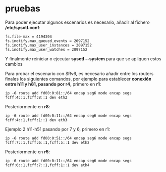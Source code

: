 # pruebas

Para poder ejecutar algunos escenarios es necesario, añadir al fichero **/etc/sysctl.conf**:

```
fs.file-max = 4194304
fs.inotify.max_queued_events = 2097152
fs.inotify.max_user_instances = 2097152
fs.inotify.max_user_watches = 2097152
```

Y finalmente reiniciar o ejecutar **sysctl --system** para que se apliquen estos cambios

Para probar el escenario con SRv6, es necesario añadir entre los routers finales los siguientes comandos, por ejemplo para establecer **conexión entre h11 y h81, pasando por r4**, primero en **r1**:
```
ip -6 route add fd00:0:81::/64 encap seg6 mode encap segs fcff:4::1,fcff:8::1 dev eth2
```
Posteriormente en **r8**:
```
ip -6 route add fd00:0:11::/64 encap seg6 mode encap segs fcff:4::1,fcff:1::1 dev eth3
```
Ejemplo 2 h11-h51 pasando por 7 y 6, primero en r1:
```
ip -6 route add fd00:0:51::/64 encap seg6 mode encap segs fcff:7::1,fcff:6::1,fcff:5::1 dev eth2
```
Posteriormente en **r5**:
```
ip -6 route add fd00:0:11::/64 encap seg6 mode encap segs fcff:6::1,fcff:7::1,fcff:1::1 dev eth4
```
